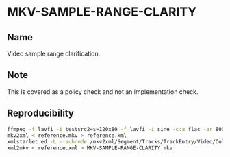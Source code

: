 # MKV-SAMPLE-RANGE-CLARITY

## Name

Video sample range clarification.

## Note

This is covered as a policy check and not an implementation check.

## Reproducibility

```sh
ffmpeg -f lavfi -i testsrc2=s=120x80 -f lavfi -i sine -c:a flac -ar 8000 -vframes 2 -c:v ffv1 -level 3 -c:a flac -g 1 -y reference.mkv
mkv2xml < reference.mkv > reference.xml
xmlstarlet ed -L --subnode /mkv2xml/Segment/Tracks/TrackEntry/Video/Colour -type elem -n Range -v 0 reference.xml
xml2mkv < reference.xml > MKV-SAMPLE-RANGE-CLARITY.mkv
```